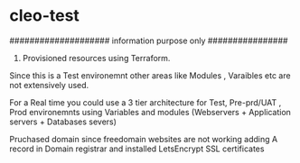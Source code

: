 # cleo-test
#################### information purpose only ################

1. Provisioned resources using Terraform.

Since this is a Test environemnt other areas like Modules , Varaibles etc are not extensively used.

For a Real time you could use a 3 tier architecture for Test, Pre-prd/UAT , Prod environemnts using Variables and modules (Webservers + Application servers + Databases severs)

Pruchased domain since freedomain websites are not working  adding A record in Domain registrar and installed LetsEncrypt SSL certificates

